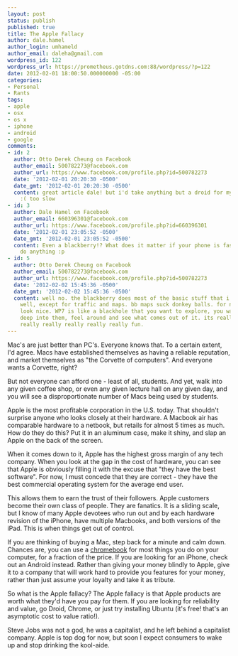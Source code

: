 ```yaml
---
layout: post
status: publish
published: true
title: The Apple Fallacy
author: dale.hamel
author_login: umhameld
author_email: daleha@gmail.com
wordpress_id: 122
wordpress_url: https://prometheus.gotdns.com:88/wordpress/?p=122
date: 2012-02-01 18:00:50.000000000 -05:00
categories:
- Personal
- Rants
tags:
- apple
- osx
- os x
- iphone
- android
- google
comments:
- id: 2
  author: Otto Derek Cheung on Facebook
  author_email: 500782273@facebook.com
  author_url: https://www.facebook.com/profile.php?id=500782273
  date: '2012-02-01 20:20:30 -0500'
  date_gmt: '2012-02-01 20:20:30 -0500'
  content: great article dale! but i'd take anything but a droid for my next phone
    :( too slow
- id: 3
  author: Dale Hamel on Facebook
  author_email: 660396301@facebook.com
  author_url: https://www.facebook.com/profile.php?id=660396301
  date: '2012-02-01 23:05:52 -0500'
  date_gmt: '2012-02-01 23:05:52 -0500'
  content: Even a blackberry!? What does it matter if your phone is fast if it can't
    do anything :p
- id: 5
  author: Otto Derek Cheung on Facebook
  author_email: 500782273@facebook.com
  author_url: https://www.facebook.com/profile.php?id=500782273
  date: '2012-02-02 15:45:36 -0500'
  date_gmt: '2012-02-02 15:45:36 -0500'
  content: well no. the blackberry does most of the basic stuff that i do on a phone
    well, except for traffic and maps. bb maps suck donkey balls. for now, those lumias
    look nice. WP7 is like a blackhole that you want to explore, you want to dive
    deep into them, feel around and see what comes out of it. its really really really
    really really really really really fun.
---
```

<p>Mac's are just better than PC's. Everyone knows that. To a certain extent, I'd agree. Macs have established themselves as having a reliable reputation, and market themselves as "the Corvette of computers". And everyone wants a Corvette, right?</p>

<p>But not everyone can afford one - least of all, students. And yet, walk into any given coffee shop, or even any given lecture hall on any given day, and you will see a disproportionate number of Macs being used by students.</p>

<p>Apple is the most profitable corporation in the U.S. today. That shouldn't surprise anyone who looks closely at their hardware. A Macbook air has comparable hardware to a netbook, but retails for almost 5 times as much. How do they do this? Put it in an aluminum case, make it shiny, and slap an Apple on the back of the screen.</p>

<p>When it comes down to it, Apple has the highest gross margin of any tech company. When you look at the gap in the cost of hardware, you can see that Apple is obviously filling it with the excuse that "they have the best software". For now, I must concede that they are correct - they have the best commercial operating system for the average end user.</p>

<p>This allows them to earn the trust of their followers. Apple customers become their own class of people. They are fanatics. It is a sliding scale, but I know of many Apple devotees who run out and by each hardware revision of the iPhone, have multiple Macbooks, and both versions of the iPad. This is when things get out of control.</p>

<p>If you are thinking of buying a Mac, step back for a minute and calm down. Chances are, you can use a <a href="https://www.google.com/chromebook/" title="chromebook">chromebook</a> for most things you do on your computer, for a fraction of the price. If you are looking for an iPhone, check out an Android instead. Rather than giving your money blindly to Apple, give it to a company that will work hard to provide you features for your money, rather than just assume your loyalty and take it as tribute.</p>

<p>So what is the Apple fallacy? The Apple fallacy is that Apple products are worth what they'd have you pay for them. If you are looking for reliability and value, go Droid, Chrome, or just try installing Ubuntu (it's free! that's an asymptotic cost to value ratio!).</p>

<p>Steve Jobs was not a god, he was a capitalist, and he left behind a capitalist company. Apple is top dog for now, but soon I expect consumers to wake up and stop drinking the kool-aide.</p>
